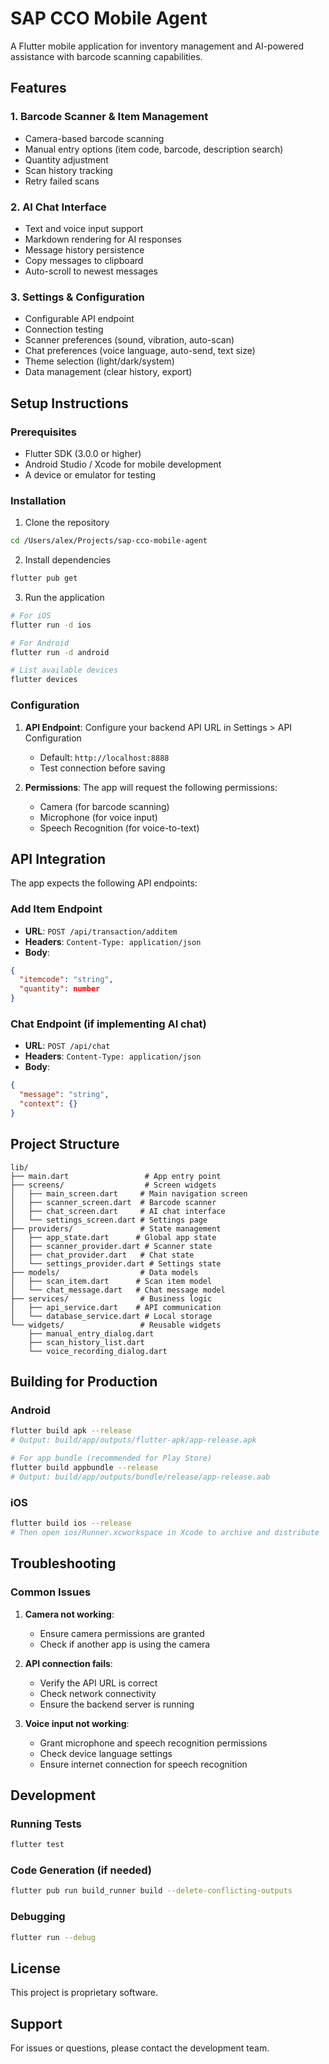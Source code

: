 # SAP CCO Mobile Agent

A Flutter mobile application for inventory management and AI-powered assistance with barcode scanning capabilities.

## Features

### 1. Barcode Scanner & Item Management
- Camera-based barcode scanning
- Manual entry options (item code, barcode, description search)
- Quantity adjustment
- Scan history tracking
- Retry failed scans

### 2. AI Chat Interface
- Text and voice input support
- Markdown rendering for AI responses
- Message history persistence
- Copy messages to clipboard
- Auto-scroll to newest messages

### 3. Settings & Configuration
- Configurable API endpoint
- Connection testing
- Scanner preferences (sound, vibration, auto-scan)
- Chat preferences (voice language, auto-send, text size)
- Theme selection (light/dark/system)
- Data management (clear history, export)

## Setup Instructions

### Prerequisites
- Flutter SDK (3.0.0 or higher)
- Android Studio / Xcode for mobile development
- A device or emulator for testing

### Installation

1. Clone the repository
```bash
cd /Users/alex/Projects/sap-cco-mobile-agent
```

2. Install dependencies
```bash
flutter pub get
```

3. Run the application
```bash
# For iOS
flutter run -d ios

# For Android
flutter run -d android

# List available devices
flutter devices
```

### Configuration

1. **API Endpoint**: Configure your backend API URL in Settings > API Configuration
   - Default: `http://localhost:8888`
   - Test connection before saving

2. **Permissions**: The app will request the following permissions:
   - Camera (for barcode scanning)
   - Microphone (for voice input)
   - Speech Recognition (for voice-to-text)

## API Integration

The app expects the following API endpoints:

### Add Item Endpoint
- **URL**: `POST /api/transaction/additem`
- **Headers**: `Content-Type: application/json`
- **Body**:
```json
{
  "itemcode": "string",
  "quantity": number
}
```

### Chat Endpoint (if implementing AI chat)
- **URL**: `POST /api/chat`
- **Headers**: `Content-Type: application/json`
- **Body**:
```json
{
  "message": "string",
  "context": {}
}
```

## Project Structure

```
lib/
├── main.dart                 # App entry point
├── screens/                  # Screen widgets
│   ├── main_screen.dart     # Main navigation screen
│   ├── scanner_screen.dart  # Barcode scanner
│   ├── chat_screen.dart     # AI chat interface
│   └── settings_screen.dart # Settings page
├── providers/               # State management
│   ├── app_state.dart      # Global app state
│   ├── scanner_provider.dart # Scanner state
│   ├── chat_provider.dart   # Chat state
│   └── settings_provider.dart # Settings state
├── models/                  # Data models
│   ├── scan_item.dart      # Scan item model
│   └── chat_message.dart   # Chat message model
├── services/                # Business logic
│   ├── api_service.dart    # API communication
│   └── database_service.dart # Local storage
└── widgets/                 # Reusable widgets
    ├── manual_entry_dialog.dart
    ├── scan_history_list.dart
    └── voice_recording_dialog.dart
```

## Building for Production

### Android
```bash
flutter build apk --release
# Output: build/app/outputs/flutter-apk/app-release.apk

# For app bundle (recommended for Play Store)
flutter build appbundle --release
# Output: build/app/outputs/bundle/release/app-release.aab
```

### iOS
```bash
flutter build ios --release
# Then open ios/Runner.xcworkspace in Xcode to archive and distribute
```

## Troubleshooting

### Common Issues

1. **Camera not working**:
   - Ensure camera permissions are granted
   - Check if another app is using the camera

2. **API connection fails**:
   - Verify the API URL is correct
   - Check network connectivity
   - Ensure the backend server is running

3. **Voice input not working**:
   - Grant microphone and speech recognition permissions
   - Check device language settings
   - Ensure internet connection for speech recognition

## Development

### Running Tests
```bash
flutter test
```

### Code Generation (if needed)
```bash
flutter pub run build_runner build --delete-conflicting-outputs
```

### Debugging
```bash
flutter run --debug
```

## License

This project is proprietary software.

## Support

For issues or questions, please contact the development team.